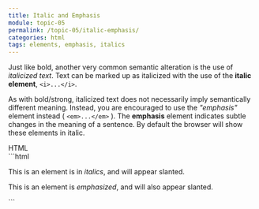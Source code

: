 ```yaml
---
title: Italic and Emphasis
module: topic-05
permalink: /topic-05/italic-emphasis/
categories: html
tags: elements, emphasis, italics
---
```


<div class="divider-heading"></div>

Just like bold, another very common semantic alteration is the use of _italicized text_. Text can be marked up as italicized with the use of the **italic element**, `<i>...</i>`.

As with bold/strong, italicized text does not necessarily imply semantically different meaning. Instead, you are encouraged to use the _"emphasis"_ element instead ( `<em>...</em>` ). The **emphasis** element indicates subtle changes in the meaning of a sentence. By default the browser will show these elements in italic.


<div id="code-heading">HTML</div>
```html
<p>This is an element is in <i>italics</i>, and will appear slanted.</p>

<p>This is an element is <em>emphasized</em>, and will also appear slanted.</p>
```


<div class="external-embed">
  <p data-height="400" data-theme-id="30567" data-slug-hash="zEveXE" data-default-tab="html,result" data-user="Media-Ed-Online" data-pen-title="topic-05: Semantic HTML Pt. 2" class="codepen"></p>
</div>
